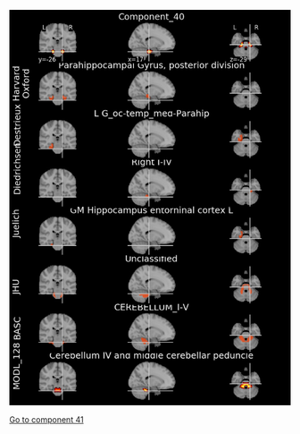 


![40](preliminary/40.jpg "Component 40")

[Go to component 41](https://parietal-inria.github.io/MODL_atlas/512/41 "Component 41")